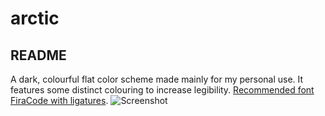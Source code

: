 # arctic
## README
A dark, colourful flat color scheme made mainly for my personal use. It features some distinct colouring to increase legibility. [Recommended font FiraCode with ligatures](https://github.com/tonsky/FiraCode).
![Screenshot](https://github.com/httpsterio/vscode-henna/blob/master/henna.jpg?raw=true)


